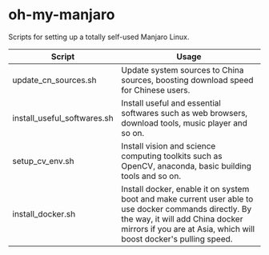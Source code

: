 # oh-my-manjaro
Scripts for setting up a totally self-used Manjaro Linux.



| Script                      | Usage                                                        |
| --------------------------- | ------------------------------------------------------------ |
| update_cn_sources.sh        | Update system sources to China sources, boosting download speed for Chinese users. |
| install_useful_softwares.sh | Install useful and essential softwares such as web browsers, download tools, music player and so on. |
| setup_cv_env.sh             | Install vision and science computing toolkits such as OpenCV, anaconda, basic building tools and so on. |
| install_docker.sh           | Install docker, enable it on system boot and make current user able to use docker commands directly. By the way, it will add China docker mirrors if you are at Asia, which will boost docker's pulling speed. |

